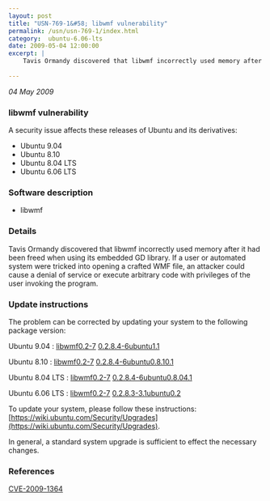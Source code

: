```yaml
---
layout: post
title: "USN-769-1&#58; libwmf vulnerability"
permalink: /usn/usn-769-1/index.html
category:  ubuntu-6.06-lts
date: 2009-05-04 12:00:00
excerpt: |
    Tavis Ormandy discovered that libwmf incorrectly used memory after it had been freed when using its embedded GD library. If a user or automated system were tricked into opening a crafted WMF file, an attacker could cause a denial of service or execute arbitrary code with privileges of the user invoking the program. 
    
--- 
```

 
 

*04 May 2009*

### libwmf vulnerability

A security issue affects these releases of Ubuntu and its derivatives:

* Ubuntu 9.04
* Ubuntu 8.10
* Ubuntu 8.04 LTS
* Ubuntu 6.06 LTS

### Software description

* libwmf 

### Details

Tavis Ormandy discovered that libwmf incorrectly used memory after it had been freed when using its embedded GD library. If a user or automated system were tricked into opening a crafted WMF file, an attacker could cause a denial of service or execute arbitrary code with privileges of the user invoking the program. 

### Update instructions

The problem can be corrected by updating your system to the following package version:

Ubuntu 9.04
 : [libwmf0.2-7](https://launchpad.net/ubuntu/+source/libwmf) <span> [0.2.8.4-6ubuntu1.1](https://launchpad.net/ubuntu/+source/libwmf/0.2.8.4-6ubuntu1.1) </span> 

Ubuntu 8.10
 : [libwmf0.2-7](https://launchpad.net/ubuntu/+source/libwmf) <span> [0.2.8.4-6ubuntu0.8.10.1](https://launchpad.net/ubuntu/+source/libwmf/0.2.8.4-6ubuntu0.8.10.1) </span> 

Ubuntu 8.04 LTS
 : [libwmf0.2-7](https://launchpad.net/ubuntu/+source/libwmf) <span> [0.2.8.4-6ubuntu0.8.04.1](https://launchpad.net/ubuntu/+source/libwmf/0.2.8.4-6ubuntu0.8.04.1) </span> 

Ubuntu 6.06 LTS
 : [libwmf0.2-7](https://launchpad.net/ubuntu/+source/libwmf) <span> [0.2.8.3-3.1ubuntu0.2](https://launchpad.net/ubuntu/+source/libwmf/0.2.8.3-3.1ubuntu0.2) </span> 

To update your system, please follow these instructions: [https://wiki.ubuntu.com/Security/Upgrades](https://wiki.ubuntu.com/Security/Upgrades).

In general, a standard system upgrade is sufficient to effect the necessary changes. 

### References

 
 [CVE-2009-1364](http://people.ubuntu.com/~ubuntu-security/cve/CVE-2009-1364)
 

